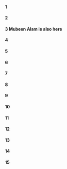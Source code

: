 #### 1
#### 2
#### 3 Mubeen Alam is also here
#### 4
#### 5
#### 6
#### 7
#### 8
#### 9
#### 10
#### 11
#### 12
#### 13
#### 14
#### 15